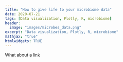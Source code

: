 ```yaml
---
title: "How to give life to your microbiome data"
date: 2020-07-21
tags: [Data visualization, Plotly, R, microbiome]
header:
  image: "images/microbes_data.png"
excerpt: "Data visualization, Plotly, R, microbiome"
mathjax: "true"
htmlwidgets: TRUE
---
```


What about a [link](https://github.com/dataoptimal)

